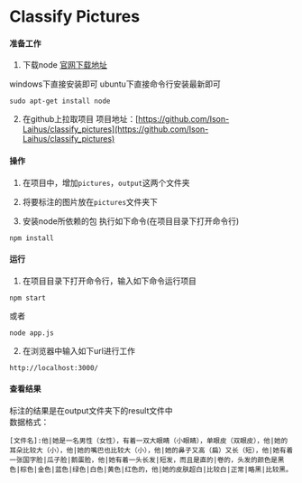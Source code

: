 # Classify Pictures

#### 准备工作
1. 下载node
[官网下载地址](https://nodejs.org/en/)  

windows下直接安装即可 
ubuntu下直接命令行安装最新即可  
```
sudo apt-get install node
```

2. 在github上拉取项目
项目地址：[https://github.com/Ison-Laihus/classify_pictures](https://github.com/Ison-Laihus/classify_pictures)  

#### 操作
1. 在项目中，增加`pictures`，`output`这两个文件夹  

2. 将要标注的图片放在`pictures`文件夹下

3. 安装node所依赖的包
执行如下命令(在项目目录下打开命令行)  
```
npm install
```

#### 运行
1. 在项目目录下打开命令行，输入如下命令运行项目
```
npm start
```
或者  
```
node app.js
```

2. 在浏览器中输入如下url进行工作
```
http://localhost:3000/
```

#### 查看结果
标注的结果是在output文件夹下的result文件中  
数据格式：  
```
[文件名]:他|她是一名男性（女性），有着一双大眼睛（小眼睛），单眼皮（双眼皮），他|她的耳朵比较大（小），他|她的嘴巴也比较大（小），他|她的鼻子又高（扁）又长（短），他|她有着一张国字脸|瓜子脸|鹅蛋脸，他|她有着一头长发|短发，而且是直的|卷的，头发的颜色是黑色|棕色|金色|蓝色|绿色|白色|黄色|红色的，他|她的皮肤超白|比较白|正常|略黑|比较黑。
```

